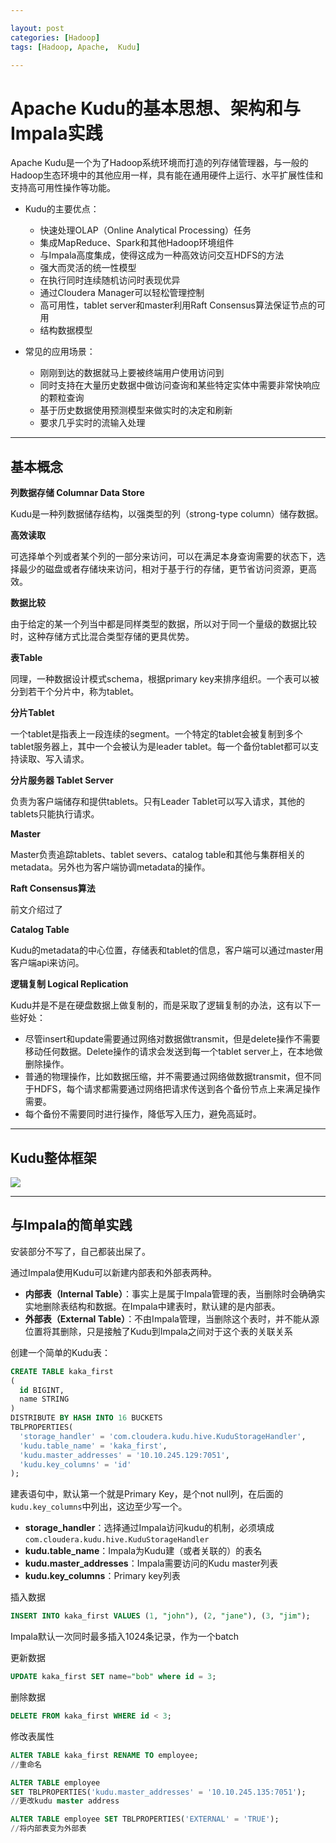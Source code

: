 ```yaml
---

layout: post
categories: [Hadoop]
tags: [Hadoop, Apache,  Kudu]

---
```


# Apache Kudu的基本思想、架构和与Impala实践



Apache Kudu是一个为了Hadoop系统环境而打造的列存储管理器，与一般的Hadoop生态环境中的其他应用一样，具有能在通用硬件上运行、水平扩展性佳和支持高可用性操作等功能。

- Kudu的主要优点：

	- 快速处理OLAP（Online Analytical Processing）任务
	- 集成MapReduce、Spark和其他Hadoop环境组件
	- 与Impala高度集成，使得这成为一种高效访问交互HDFS的方法
	- 强大而灵活的统一性模型
	- 在执行同时连续随机访问时表现优异
	- 通过Cloudera Manager可以轻松管理控制
	- 高可用性，tablet server和master利用Raft Consensus算法保证节点的可用
	- 结构数据模型

- 常见的应用场景：

	- 刚刚到达的数据就马上要被终端用户使用访问到
	- 同时支持在大量历史数据中做访问查询和某些特定实体中需要非常快响应的颗粒查询
	- 基于历史数据使用预测模型来做实时的决定和刷新
	- 要求几乎实时的流输入处理

---

## 基本概念

**列数据存储 Columnar Data Store**

Kudu是一种列数据储存结构，以强类型的列（strong-type column）储存数据。

**高效读取**

可选择单个列或者某个列的一部分来访问，可以在满足本身查询需要的状态下，选择最少的磁盘或者存储块来访问，相对于基于行的存储，更节省访问资源，更高效。

**数据比较**

由于给定的某一个列当中都是同样类型的数据，所以对于同一个量级的数据比较时，这种存储方式比混合类型存储的更具优势。

**表Table**

同理，一种数据设计模式schema，根据primary key来排序组织。一个表可以被分到若干个分片中，称为tablet。

**分片Tablet**

一个tablet是指表上一段连续的segment。一个特定的tablet会被复制到多个tablet服务器上，其中一个会被认为是leader tablet。每一个备份tablet都可以支持读取、写入请求。

**分片服务器 Tablet Server**

负责为客户端储存和提供tablets。只有Leader Tablet可以写入请求，其他的tablets只能执行请求。

**Master**

Master负责追踪tablets、tablet severs、catalog table和其他与集群相关的metadata。另外也为客户端协调metadata的操作。

**Raft Consensus算法**

前文介绍过了

**Catalog Table**

Kudu的metadata的中心位置，存储表和tablet的信息，客户端可以通过master用客户端api来访问。

**逻辑复制 Logical Replication**

Kudu并是不是在硬盘数据上做复制的，而是采取了逻辑复制的办法，这有以下一些好处：

- 尽管insert和update需要通过网络对数据做transmit，但是delete操作不需要移动任何数据。Delete操作的请求会发送到每一个tablet server上，在本地做删除操作。
- 普通的物理操作，比如数据压缩，并不需要通过网络做数据transmit，但不同于HDFS，每个请求都需要通过网络把请求传送到各个备份节点上来满足操作需要。
- 每个备份不需要同时进行操作，降低写入压力，避免高延时。

---

## Kudu整体框架


![](http://kudu.apache.org/docs/images/kudu-architecture-2.png)


---

## 与Impala的简单实践

安装部分不写了，自己都装出屎了。

通过Impala使用Kudu可以新建内部表和外部表两种。

- **内部表（Internal Table）**：事实上是属于Impala管理的表，当删除时会确确实实地删除表结构和数据。在Impala中建表时，默认建的是内部表。
- **外部表（External Table）**：不由Impala管理，当删除这个表时，并不能从源位置将其删除，只是接触了Kudu到Impala之间对于这个表的关联关系

创建一个简单的Kudu表：

```sql
CREATE TABLE kaka_first
(
  id BIGINT,
  name STRING
)
DISTRIBUTE BY HASH INTO 16 BUCKETS
TBLPROPERTIES(
  'storage_handler' = 'com.cloudera.kudu.hive.KuduStorageHandler',
  'kudu.table_name' = 'kaka_first',
  'kudu.master_addresses' = '10.10.245.129:7051',
  'kudu.key_columns' = 'id'
);
```

建表语句中，默认第一个就是Primary Key，是个not null列，在后面的`kudu.key_columns`中列出，这边至少写一个。

- **storage_handler**：选择通过Impala访问kudu的机制，必须填成`com.cloudera.kudu.hive.KuduStorageHandler`
- **kudu.table_name**：Impala为Kudu建（或者关联的）的表名
- **kudu.master_addresses**：Impala需要访问的Kudu master列表
- **kudu.key_columns**：Primary key列表

插入数据

```sql
INSERT INTO kaka_first VALUES (1, "john"), (2, "jane"), (3, "jim");

```

Impala默认一次同时最多插入1024条记录，作为一个batch


更新数据

```sql
UPDATE kaka_first SET name="bob" where id = 3;

```

删除数据

```sql
DELETE FROM kaka_first WHERE id < 3;
```

修改表属性

```sql
ALTER TABLE kaka_first RENAME TO employee;
//重命名

ALTER TABLE employee
SET TBLPROPERTIES('kudu.master_addresses' = '10.10.245.135:7051');
//更改kudu master address

ALTER TABLE employee SET TBLPROPERTIES('EXTERNAL' = 'TRUE');
//将内部表变为外部表

```



